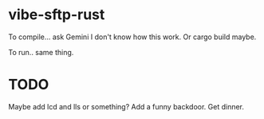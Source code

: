 # vibe-sftp-rust

To compile... ask Gemini I don't know how this work. Or cargo build maybe.

To run.. same thing.

# TODO

Maybe add lcd and lls or something?
Add a funny backdoor.
Get dinner.